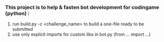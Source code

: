 ### This project is to help & fasten bot development for codingame (python) :
1. run build.py -c <challenge_name> to build a one-file ready to be submitted
2. use only explicit imports for custom libs in bot.py (from ... import ...)